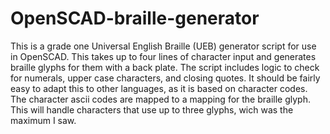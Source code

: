 # OpenSCAD-braille-generator
This is a grade one Universal English Braille (UEB) generator script for use in OpenSCAD.  This takes up to four lines of character input and generates braille glyphs for them with a back plate.  The script includes logic to check for numerals, upper case characters, and closing quotes.  It should be fairly easy to adapt this to other languages, as it is based on character codes.  The character ascii codes are mapped to a mapping for the braille glyph.  This will handle characters that use up to three glyphs, wich was the maximum I saw.
